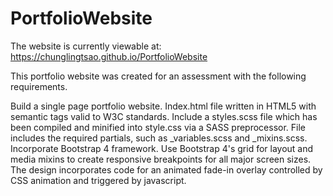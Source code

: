 # PortfolioWebsite

The website is currently viewable at: https://chunglingtsao.github.io/PortfolioWebsite

This portfolio website was created for an assessment with the following requirements.

Build a single page portfolio website. 
Index.html file written in HTML5 with semantic tags valid to W3C standards.
Include a styles.scss file which has been compiled and minified into style.css via a SASS preprocessor. File includes the required partials, such as _variables.scss and _mixins.scss.
Incorporate Bootstrap 4 framework. Use Bootstrap 4's grid for layout and media mixins to create responsive breakpoints for all major screen sizes.
The design incorporates code for an animated fade-in overlay controlled by CSS animation and triggered by javascript.
